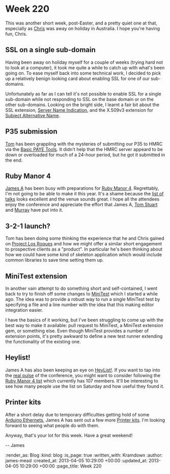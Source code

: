 Week 220
========

This was another short week, post-Easter, and a pretty quiet one at that, especially as [Chris](/chris-roos) was away on holiday in Australia. I hope you're having fun, Chris.

## SSL on a single sub-domain

Having been away on holiday myself for a couple of weeks (trying hard not to look at a computer), it took me quite a while to catch up with what's been going on. To ease myself back into some technical work, I decided to pick up a relatively benign looking card about enabling SSL for one of our sub-domains.

Unfortunately as far as I can tell it's not possible to enable SSL for a single sub-domain while not responding to SSL on the base domain or on the other sub-domains. Looking on the bright side, I learnt a fair bit about the SSL extension, [Server Name Indication](http://wiki.apache.org/httpd/NameBasedSSLVHostsWithSNI), and the X.509v3 extension for [Subject Alternative Name](http://wiki.cacert.org/FAQ/subjectAltName).

## P35 submission

[Tom](/tom-ward) has been grappling with the mysteries of submitting our P35 to HMRC via the [Basic PAYE Tools](http://www.hmrc.gov.uk/payerti/payroll/bpt/index.htm). It didn't help that the HMRC server appeard to be down or overloaded for much of a 24-hour period, but he got it submitted in the end.

## Ruby Manor 4

[James A](/james-adam) has been busy with preparations for [Ruby Manor 4](http://rubymanor.org/4/). Regrettably, I'm not going to be able to make it this year. It's a shame because the [list of talks](http://rubymanor.org/4/#schedule) looks excellent and the venue sounds great. I hope all the attendees enjoy the conference and appreciate the effort that James A, [Tom Stuart](https://twitter.com/tomstuart) and [Murray](https://twitter.com/hlame) have put into it.

## 3-2-1 launch?

Tom has been doing some thinking the experience that he and Chris gained on [Project Los Roques](http://gofreerange.com/week-218#project-los-roques) and how we might offer a similar short engagement to prospective clients as a "product". In particular he's been thinking about how we could have some kind of skeleton application which would include common libraries to save time setting them up.

## MiniTest extension

In another vain attempt to do something short and self-contained, I went back to try to finish off some changes to [MiniTest](https://github.com/seattlerb/minitest) which I started a while ago. The idea was to provide a robust way to run a single MiniTest test by specifying a file and a line number with the idea that this making editor integration easier.

I have the basics of it working, but I've been struggling to come up with the best way to make it available: pull request to MiniTest, a MiniTest extension gem, or something else. Even though MiniTest provides a number of extension points, it's pretty awkward to define a new test runner extending the functionality of the existing one.

## Heylist!

James A has also been keeping an eye on [HeyList!](http://heyli.st/). If you want to tap into the [real pulse](http://gofreerange.com/say-hello-to-heylist) of the conference, you might want to consider following the [Ruby Manor 4 list](https://twitter.com/rubymanor/ruby-manor-4) which currently has 107 members. It'll be interesting to see how many people use the list on Saturday and how useful they found it.

## Printer kits

After a short delay due to temporary difficulties getting hold of some [Arduino Ethernets](https://github.com/freerange/printer/wiki/Component-list#or-arduino-ethernet-6533-42), James A has sent out a few more [Printer kits](http://gofreerange.com/printer-kit). I'm looking forward to seeing what people do with them.

Anyway, that's your lot for this week. Have a great weekend!

-- James

:render_as: Blog
:kind: blog
:is_page: true
:written_with: Kramdown
:author: james-mead
:created_at: 2013-04-05 10:29:00 +00:00
:updated_at: 2013-04-05 10:29:00 +00:00
:page_title: Week 220

